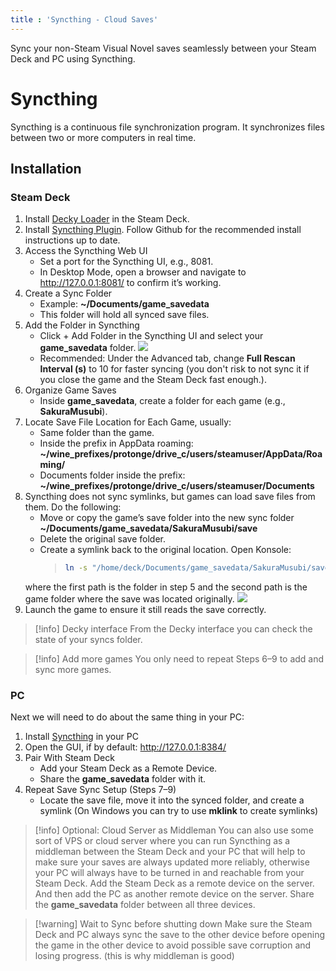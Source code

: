 ```yaml
---
title : 'Syncthing - Cloud Saves'
---
```


Sync your non-Steam Visual Novel saves seamlessly between your Steam Deck and PC using Syncthing.

# Syncthing
Syncthing is a continuous file synchronization program. It synchronizes files between two or more computers in real time.

## Installation

### Steam Deck

1. Install [Decky Loader](https://github.com/SteamDeckHomebrew/decky-loader) in the Steam Deck.
2. Install [Syncthing Plugin](https://github.com/theCapypara/steamdeck-decky-syncthing). Follow Github for the recommended install instructions up to date.
3. Access the Syncthing Web UI
    - Set a port for the Syncthing UI, e.g., 8081.
    - In Desktop Mode, open a browser and navigate to http://127.0.0.1:8081/ to confirm it’s working.
4. Create a Sync Folder
    - Example: **~/Documents/game_savedata**
    - This folder will hold all synced save files.
5. Add the Folder in Syncthing
    - Click + Add Folder in the Syncthing UI and select your **game_savedata** folder. ![](https://i.imgur.com/IbU415M.png)
    - Recommended: Under the Advanced tab, change **Full Rescan Interval (s)** to 10 for faster syncing (you don't risk to not sync it if you close the game and the Steam Deck fast enough.).
6. Organize Game Saves
    - Inside **game_savedata**, create a folder for each game (e.g., **SakuraMusubi**).
7. Locate Save File Location for Each Game, usually:
    - Same folder than the game.
    - Inside the prefix in AppData roaming: **~/wine_prefixes/protonge/drive_c/users/steamuser/AppData/Roaming/**
    - Documents folder inside the prefix: **~/wine_prefixes/protonge/drive_c/users/steamuser/Documents**
8. Syncthing does not sync symlinks, but games can load save files from them. Do the following:
    - Move or copy the game’s save folder into the new sync folder **~/Documents/game_savedata/SakuraMusubi/save**
    - Delete the original save folder.
    - Create a symlink back to the original location. Open Konsole:
        > ```bash
        > ln -s "/home/deck/Documents/game_savedata/SakuraMusubi/save" "/run/media/deck/a0b71cee-7ab4-4859-9352-a377528e4ca2/games/SakuraMusubi/さくらむすび/"
        > ```
    where the first path is the folder in step 5 and the second path is the game folder where the save was located originally. ![](https://i.imgur.com/AL3FWNv.png)
9. Launch the game to ensure it still reads the save correctly.

> [!info] Decky interface 
> From the Decky interface you can check the state of your syncs folder.

> [!info] Add more games
> You only need to repeat Steps 6–9 to add and sync more games.


### PC
Next we will need to do about the same thing in your PC:

1. Install [Syncthing](https://syncthing.net/downloads/) in your PC
2. Open the GUI, if by default: http://127.0.0.1:8384/
3. Pair With Steam Deck
    - Add your Steam Deck as a Remote Device.
    - Share the **game_savedata** folder with it.
4. Repeat Save Sync Setup (Steps 7–9)
    - Locate the save file, move it into the synced folder, and create a symlink (On Windows you can try to use **mklink** to create symlinks)

> [!info] Optional: Cloud Server as Middleman
> You can also use some sort of VPS or cloud server where you can run Syncthing as a middleman between the Steam Deck and your PC that will help to make sure your saves are always updated more reliably, otherwise your PC will always have to be turned in and reachable from your Steam Deck.
> Add the Steam Deck as a remote device on the server. And then add the PC as another remote device on the server. Share the **game_savedata** folder between all three devices.

> [!warning] Wait to Sync before shutting down
> Make sure the Steam Deck and PC always sync the save to the other device before opening the game in the other device to avoid possible save corruption and losing progress. (this is why middleman is good)
